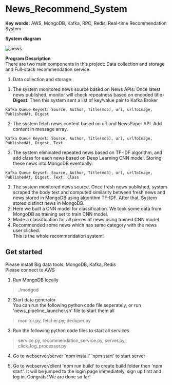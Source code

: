 # News_Recommend_System
**Key words:** AWS, MongoDB, Kafka, RPC, Redis, Real-time Recommendation System

**System diagram**

![news](https://github.com/XinxinTang/News_Recommendation_System-AWS/blob/master/Images/Screen%20Shot%202018-04-05%20at%203.10.50%20PM.png)

**Program Description** <br>
There are two main components in this project: Data collection and storage and Full-stack recommendation service.

1. Data collection and storage  
1) The system monitored news source based on News APIs. Once latest news published, monitor will check repeatness based on encoded title-**Digest**. Then this system sent a list of key/value pair to Kafka Broker  
```
Kafka Queue Keyset: Source, Author, Title(md5), url, urlToImage, PublishedAt, Digest
```  
2) The system fetch news content based on url and NewsPaper API. Add content in message array.
```
Kafka Queue Keyset: Source, Author, Title(md5), url, urlToImage, PublishedAt, Digest, Text
```  
3) The system eliminated repeated news based on TF-IDF algorithm, and add class for each news based on Deep Learning CNN model. Storing these news into MongoDB eventually. 
```
Kafka Queue Keyset: Source, Author, Title(md5), url, urlToImage, PublishedAt, Digest, Text, Class
```

1. The system monitored news source. Once fresh news published, system scraped the body text and computed similarity between fresh news and news stored in MongoDB using algorithm TF-IDF. After that, System stored distinct news in MongoDB. <br>
2. Here we built a CNN model for classification. We took some data from MongoDB as training set to train CNN model. 
3. Made a classification for all pieces of news using trained CNN model
4. Recommended some news which has same category with the news user clicked. <br>
This is the whole recommendation system! 

## Get started <br>
Please install Big data tools: MongoDB, Kafka, Redis <br>
Please connect to AWS

1. Run MongoDB locally <br>
>./mongod <br>
2. Start data generator <br>
You can run the following python code file seperately, or run 'news_pipeline_launcher.sh' file to start them all <br>
> monitor.py, fetcher.py, deduper.py

3. Run the following python code files to start all services <br>
>service.py, recommendation_service.py, server.py, click_log_processor.py

4. Go to webserver/server 'npm install'  'npm start' to start server <br>

5. Go to webserver/client 'npm run build' to create build folder then 'npm start'. It will be jumped to the login page immediately, sign up first and log in. Congrats! We are done so far! <br>


